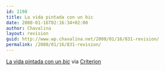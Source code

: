 ```yaml
---
id: 1198
title: La vida pintada con un bic
date: 2008-01-16T02:16:34+02:00
author: Chavalina
layout: revision
guid: http://www.wp.chavalina.net/2008/01/16/831-revision/
permalink: /2008/01/16/831-revision/
---
```

<a href="http://www.elpais.com/fotogaleria/Hiperrealismo/boli/4939-1/elpgal/?aut=false" target="_blank">La vida pintada con un <em>bic</em></a> via <a href="http://www.criteriondg.info/wordpress/archives/2008/01/15/la-vida-pintada-con-un-bic/" target="_blank">Criterion</a>